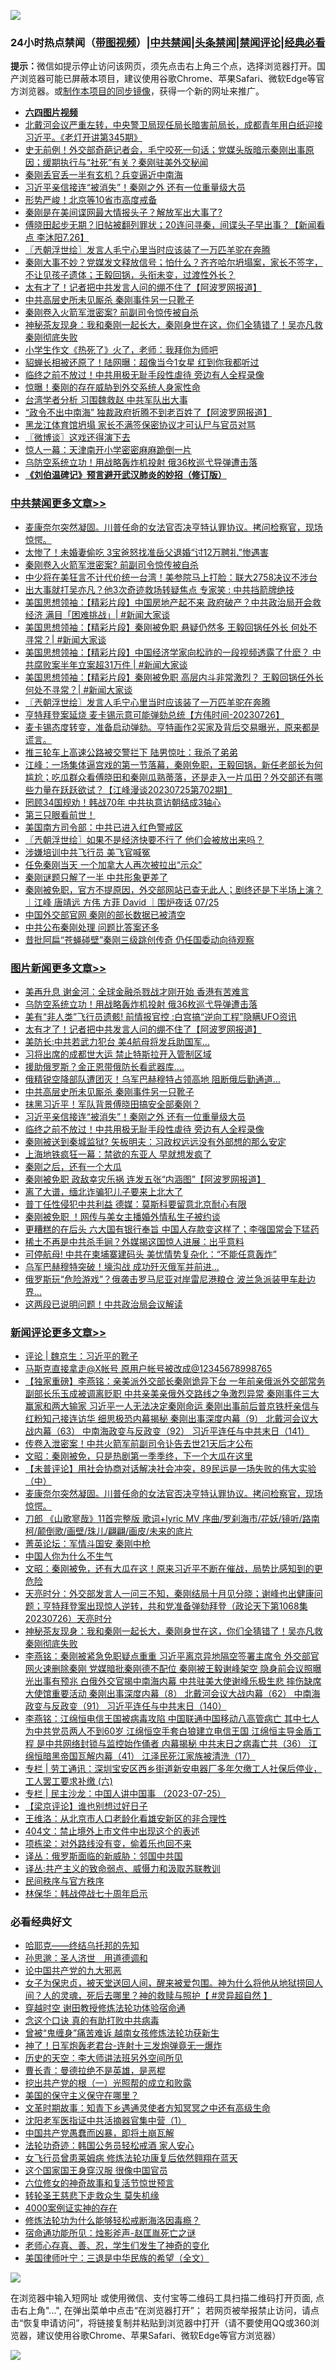 ![](https://raw.githubusercontent.com/jsvpn/jsproxy/dev/64photo/fqnews-qr.jpg)

<div id="tt">
<h3>24小时热点禁闻（<a href="https://aaa.v2dns.tk/?QAjUl=BgRp5UNKRn&T5Vk=fPVH&Q59Ab=WxGE" target="_blank">带图视频</a>）|<a href="#%E4%B8%AD%E5%85%B1%E7%A6%81%E9%97%BB%E6%9B%B4%E5%A4%9A%E6%96%87%E7%AB%A0">中共禁闻</a>|<a href="#%E5%9B%BE%E7%89%87%E6%96%B0%E9%97%BB%E6%9B%B4%E5%A4%9A%E6%96%87%E7%AB%A0">头条禁闻</a>|<a href="#%E6%96%B0%E9%97%BB%E8%AF%84%E8%AE%BA%E6%9B%B4%E5%A4%9A%E6%96%87%E7%AB%A0">禁闻评论|<a href="#%E5%BF%85%E7%9C%8B%E7%BB%8F%E5%85%B8%E5%A5%BD%E6%96%87">经典必看</a></h3>
<div><b>提示：</b>微信如提示停止访问该网页，须先点击右上角三个点，选择浏览器打开。国产浏览器可能已屏蔽本项目，建议使用谷歌Chrome、苹果Safari、微软Edge等官方浏览器。或<a href="%E5%88%B6%E4%BD%9Cgit%E7%A6%81%E9%97%BB%E9%95%9C%E5%83%8F.md">制作本项目的同步镜像</a>，获得一个新的网址来推广。</div>
<ul>
<li><b><a href="http://d2.v2rss.gq/64.mp4" target="_blank">六四图片视频</a></b></li>
<li><a href="/sohnews/20230727/1912532.md">北戴河会议严重左转，中央警卫局现任局长暗害前局长，成都青年用白纸迎接习近平。《老灯开讲第345期》</a></li>
<li><a href="/sohnews/20230727/1912528.md">史无前例！外交部奇葩记者会，毛宁咬死一句话；党媒头版暗示秦刚出事原因；缓期执行与“社死”有关？秦刚驻美外交秘闻</a></li>
<li><a href="/comments/20230727/1912582.md">秦刚丢官丢一半有玄机？兵变逼近中南海</a></li>
<li><a href="/topimagenews/20230727/1912849.md">习近平亲信接连“被消失”！秦刚之外 还有一位重量级大员</a></li>
<li><a href="/cnnews/20230727/1912646.md">形势严峻！北京等10省市高度戒备</a></li>
<li><a href="/cnnews/20230727/1912652.md">秦刚是在美间谍网最大情报头子？解放军出大事了?</a></li>
<li><a href="/sohnews/20230727/1912543.md">傅晓田起步无期？旧帖被翻列罪状；20连问寻秦，间谍头子早出事？【新闻看点 李沐阳7.26】</a></li>
<li><a href="/cbnews/20230727/1912740.md">〖兲朝浮世绘〗发言人毛宁心里当时应该装了一万匹羊驼在奔腾</a></li>
<li><a href="/sohnews/20230727/1912533.md">秦刚大事不妙？党媒发文释放信号；怕什么？齐齐哈尔坍塌案，家长不签字，不让见孩子遗体；王毅回锅，头衔未变，过渡性外长？</a></li>
<li><a href="/topimagenews/20230727/1912939.md">太有才了！记者把中共发言人问的绷不住了【阿波罗网报道】</a></li>
<li><a href="/topimagenews/20230727/1912880.md">中共高层史所未见厮杀 秦刚事件另一只靴子</a></li>
<li><a href="/cbnews/20230727/1912912.md">秦刚卷入火箭军泄密案? 前副司令惊传被自杀</a></li>
<li><a href="/comments/20230727/1912825.md">神秘茶友现身：我和秦刚一起长大，秦刚身世在这，你们全猜错了！吴亦凡救秦刚彻底失败</a></li>
<li><a href="/cnnews/20230727/1912644.md">小学生作文《热死了》火了，老师：我拜你为师吧</a></li>
<li><a href="/yule/20230727/1912663.md">貂蝉长相被还原了！陆网曝：超像当今1女星 红到你我都听过</a></li>
<li><a href="/topimagenews/20230727/1912848.md">临终之前不放过！中共用极无耻手段性虐待 旁边有人全程录像</a></li>
<li><a href="/cnnews/20230727/1912658.md">惊曝！秦刚的存在威胁到外交系统人身家性命</a></li>
<li><a href="/baitai/20230727/1912990.md">台湾学者分析 习围魏救赵 中共军队出大事</a></li>
<li><a href="/cnnews/20230727/1912616.md">“政令不出中南海” 独裁政府折腾不到老百姓了【阿波罗网报道】</a></li>
<li><a href="/headline/20230727/1912951.md">黑龙江体育馆坍塌 家长不满签保密协议才可认尸与官员对骂</a></li>
<li><a href="/ssgc/20230727/1912747.md">〖微博谈〗这戏还得演下去</a></li>
<li><a href="/cnnews/20230727/1912648.md">惊人一幕：天津南开小学密密麻麻跪倒一片</a></li>
<li><a href="/topimagenews/20230727/1912949.md">乌防空系统立功！用战略轰炸机投射 俄36枚巡弋导弹遭击落</a></li>
<li><b><a href="/comments/20200207/1272816.md" target="_blank">《刘伯温碑记》预言避开武汉肺炎的妙招（修订版）</a></b></li>
</ul>
</div>

<div class="catlist">
<h3><a href="/cbnews/" target="_blank">中共禁闻</a><span><a href="/cbnews/" target="_blank" rel="nofollow">更多文章>></a></span></h3>
<ul>
<li><a href="/comments/20230727/1912983.md" target="_blank">麦康奈尔突然凝固。川普任命的女法官否决亨特认罪协议。拷问检察官，现场惊愕。</a></li>
<li><a href="/cbnews/20230727/1912925.md" target="_blank">太惨了！未婚妻偷吃 3宝爸怒找准岳父退婚“讨12万聘礼”惨遇害</a></li>
<li><a href="/cbnews/20230727/1912912.md" target="_blank">秦刚卷入火箭军泄密案? 前副司令惊传被自杀</a></li>
<li><a href="/cbnews/20230727/1912898.md" target="_blank">中少将在美狂言不计代价统一台湾！美参院马上打脸：联大2758决议不涉台</a></li>
<li><a href="/cbnews/20230727/1912890.md" target="_blank">出大事就打吴亦凡？他3次奇迹救场转疑焦点 专家笑 : 中共挡箭牌绝技</a></li>
<li><a href="/cbnews/20230727/1912829.md" target="_blank">美国思想领袖：【精彩片段】中国房地产起不来 政府破产？中共政治局开会救经济 满目「困难挑战」| #新闻大家谈</a></li>
<li><a href="/cbnews/20230727/1912828.md" target="_blank">美国思想领袖：【精彩片段】秦刚被免职 悬疑仍然多 王毅回锅任外长 何处不寻常？| #新闻大家谈</a></li>
<li><a href="/cbnews/20230727/1912827.md" target="_blank">美国思想领袖：【精彩片段】中国经济学家向松祚的一段视频透露了什麽？ 中共腐败案半年立案超31万件 | #新闻大家谈</a></li>
<li><a href="/cbnews/20230727/1912826.md" target="_blank">美国思想领袖：【精彩片段】秦刚被免职 高层内斗非常激烈？ 王毅回锅任外长 何处不寻常？| #新闻大家谈</a></li>
<li><a href="/cbnews/20230727/1912740.md" target="_blank">〖兲朝浮世绘〗发言人毛宁心里当时应该装了一万匹羊驼在奔腾</a></li>
<li><a href="/comments/20230727/1912538.md" target="_blank">亨特拜登案延烧 麦卡锡示意可能弹劾总统【方伟时间-20230726】</a></li>
<li><a href="/comments/20230726/1912487.md" target="_blank">麦卡锡态度转变，准备启动弹劾。亨特画作2买家及背后交易曝光，原来都是谎言。</a></li>
<li><a href="/cbnews/20230726/1912441.md" target="_blank">推三轮车上高速公路被交警拦下 陆男惊吐：我杀了弟弟</a></li>
<li><a href="/cbnews/20230726/1912438.md" target="_blank">江峰：一场集体逼宫戏的第一节落幕，秦刚免职，王毅回锅，新任老部长为何尴尬；吃瓜群众看傅晓田和秦刚瓜熟蒂落，还是走入一片瓜田？外交部还有哪些力量在跃跃欲试？【江峰漫谈20230725第702期】</a></li>
<li><a href="/cbnews/20230726/1912409.md" target="_blank">罔顾34国规劝！韩战70年 中共执意访朝结成3轴心</a></li>
<li><a href="/comments/20230726/1912387.md" target="_blank">第三只眼看前世！</a></li>
<li><a href="/cbnews/20230726/1912379.md" target="_blank">美国南方司令部：中共已进入红色警戒区</a></li>
<li><a href="/cbnews/20230726/1912320.md" target="_blank">〖兲朝浮世绘〗如果不是经济快要不行了 他们会被放出来吗？</a></li>
<li><a href="/cbnews/20230726/1912312.md" target="_blank">涉嫌培训中共飞行员 美飞官喊冤</a></li>
<li><a href="/cbnews/20230726/1912303.md" target="_blank">任免秦刚当天 一个加拿大人再次被拉出“示众”</a></li>
<li><a href="/cbnews/20230726/1912302.md" target="_blank">秦刚谜题只解了一半 中共形象更差了</a></li>
<li><a href="/comments/20230726/1912300.md" target="_blank">秦刚被免职，官方不提原因，外交部网站已查无此人；剧终还是下半场上演？｜江峰 唐靖远 方伟 方菲 David ｜围炉夜话 07/25</a></li>
<li><a href="/cbnews/20230725/1912232.md" target="_blank">中国外交部官网 秦刚的部长数据已被清空</a></li>
<li><a href="/comments/20230725/1912204.md" target="_blank">中共公布秦刚处理 问题比答案还多</a></li>
<li><a href="/cbnews/20230725/1912197.md" target="_blank">昔批阿扁“苍蝇碰壁”秦刚三级跳创传奇 仍任国委动向待观察</a></li>

</ul>
</div>
<div class="catlist">
<h3><a href="/topimagenews/" target="_blank">图片新闻</a><span><a href="/topimagenews/" target="_blank" rel="nofollow">更多文章>></a></span></h3>
<ul>
<li><a href="/topimagenews/20230728/1913075.md" target="_blank">美再升息 谢金河：全球金融杀戮战才刚开始 香港有苦难言</a></li>
<li><a href="/topimagenews/20230727/1912949.md" target="_blank">乌防空系统立功！用战略轰炸机投射 俄36枚巡弋导弹遭击落</a></li>
<li><a href="/topimagenews/20230727/1912940.md" target="_blank">美有“非人类”飞行员遗骸! 前情报官控 :白宫搞“逆向工程”隐瞒UFO资讯</a></li>
<li><a href="/topimagenews/20230727/1912939.md" target="_blank">太有才了！记者把中共发言人问的绷不住了【阿波罗网报道】</a></li>
<li><a href="/topimagenews/20230727/1912909.md" target="_blank">美防长:中共若武力犯台 美4航母将发兵助国军…</a></li>
<li><a href="/topimagenews/20230727/1912908.md" target="_blank">习将出席的成都世大运 禁止特斯拉开入管制区域</a></li>
<li><a href="/topimagenews/20230727/1912889.md" target="_blank">援助俄罗斯？金正恩带俄防长看武器库….</a></li>
<li><a href="/topimagenews/20230727/1912881.md" target="_blank">俄精锐空降部队遭团灭！乌军巴赫穆特占领高地 阻断俄后勤通道…</a></li>
<li><a href="/topimagenews/20230727/1912880.md" target="_blank">中共高层史所未见厮杀 秦刚事件另一只靴子</a></li>
<li><a href="/topimagenews/20230727/1912879.md" target="_blank">抹黑习近平！军队背景傅晓田搞安全部秦刚？</a></li>
<li><a href="/topimagenews/20230727/1912849.md" target="_blank">习近平亲信接连“被消失”！秦刚之外 还有一位重量级大员</a></li>
<li><a href="/topimagenews/20230727/1912848.md" target="_blank">临终之前不放过！中共用极无耻手段性虐待 旁边有人全程录像</a></li>
<li><a href="/topimagenews/20230727/1912847.md" target="_blank">秦刚被送到秦城监狱? 矢板明夫：习政权远远没有外部想的那么安定</a></li>
<li><a href="/topimagenews/20230726/1912408.md" target="_blank">上海地铁疯狂一幕：禁欲的东亚人 早就想发疯了</a></li>
<li><a href="/topimagenews/20230726/1912389.md" target="_blank">秦刚之后，还有一个大瓜</a></li>
<li><a href="/topimagenews/20230726/1912378.md" target="_blank">秦刚被免职 政敌幸灾乐祸 连发五张“内涵图”【阿波罗网报道】</a></li>
<li><a href="/topimagenews/20230726/1912365.md" target="_blank">离了大谱，缅北诈骗犯儿子要来上北大了</a></li>
<li><a href="/topimagenews/20230725/1912196.md" target="_blank">普丁任性侵犯中共利益 德媒：莫斯科要留意北京耐心有限</a></li>
<li><a href="/topimagenews/20230725/1912184.md" target="_blank">秦刚被免职 ！网传与美女主播婚外情私生子被约谈</a></li>
<li><a href="/topimagenews/20230725/1912158.md" target="_blank">更糟糕的在后头 六大国有银行奉旨 中国人存款变这样了；李强国常会下猛药</a></li>
<li><a href="/topimagenews/20230725/1912126.md" target="_blank">稀土不再是中共杀手锏？外媒揭这国惊人进展：出乎意料</a></li>
<li><a href="/topimagenews/20230725/1912125.md" target="_blank">可停航母! 中共在柬埔寨建码头 美忧情势复杂化：“不能任意轰炸”</a></li>
<li><a href="/topimagenews/20230725/1912117.md" target="_blank">乌军巴赫穆特突破！壕沟战 成功歼灭俄军并前进…</a></li>
<li><a href="/topimagenews/20230725/1912089.md" target="_blank">俄罗斯玩“危险游戏”？俄袭击罗马尼亚对岸雷尼港粮仓 波兰急派装甲车赴边界…</a></li>
<li><a href="/topimagenews/20230725/1912088.md" target="_blank">这两段已说明问题！中共政治局会议解读</a></li>

</ul>
</div>
<div class="catlist">
<h3><a href="/comments/" target="_blank">新闻评论</a><span><a href="/comments/" target="_blank" rel="nofollow">更多文章>></a></span></h3>
<ul>
<li><a href="/comments/20230728/1913052.md" target="_blank">评论 | 魏京生：习近平的靴子</a></li>
<li><a href="/comments/20230727/1913029.md" target="_blank">马斯克直接拿走@X帐号 原用户帐号被改成@12345678998765</a></li>
<li><a href="/comments/20230727/1913026.md" target="_blank">【独家重磅】李燕铭：亲美派外交部长秦刚诡异下台 一年前亲俄派外交部常务副部长乐玉成被调离贬职 中共亲美亲俄外交路线之争激烈异常 秦刚事件三大赢家和两大输家 习近平一人无法决定秦刚命运 秦刚出事前后普京铁杆亲信与红粉知己接连访华 细思极恐内幕揭秘 秦刚出事深度内幕（9） 北戴河会议大战内幕（63） 中南海政变与反政变（92） 习近平连任与中共末日（141）</a></li>
<li><a href="/comments/20230727/1913002.md" target="_blank">传卷入泄密案！中共火箭军前副司令讣告去世21天后才公布</a></li>
<li><a href="/comments/20230727/1913000.md" target="_blank">文昭：秦刚被免，只是热剧第一季季终，下一个大瓜在这里</a></li>
<li><a href="/comments/20230727/1912988.md" target="_blank">【未普评论】用社会协商对话解决社会冲突，89民运是一场失败的伟大实验（中）</a></li>
<li><a href="/comments/20230727/1912983.md" target="_blank">麦康奈尔突然凝固。川普任命的女法官否决亨特认罪协议。拷问检察官，现场惊愕。</a></li>
<li><a href="/comments/20230727/1912875.md" target="_blank">刀郎 《山歌寥哉》11首完整版 歌词+lyric MV 序曲/罗刹海市/花妖/镜听/路南柯/颠倒歌/画壁/珠儿/翩翩/画皮/未来的底片</a></li>
<li><a href="/comments/20230727/1912865.md" target="_blank">菁英论坛：军情斗国安 秦刚中枪</a></li>
<li><a href="/comments/20230727/1912864.md" target="_blank">中国人你为什么不生气</a></li>
<li><a href="/comments/20230727/1912831.md" target="_blank">文昭：秦刚被免，还有大瓜在这！原来习近平不断在催战，局势比感知到的更危险</a></li>
<li><a href="/comments/20230727/1912830.md" target="_blank">天亮时分：外交部发言人一问三不知，秦刚结局十月见分晓；谢峰也出健康问题；亨特拜登案出现惊人逆转，共和党准备弹劾拜登（政论天下第1068集 20230726）天亮时分</a></li>
<li><a href="/comments/20230727/1912825.md" target="_blank">神秘茶友现身：我和秦刚一起长大，秦刚身世在这，你们全猜错了！吴亦凡救秦刚彻底失败</a></li>
<li><a href="/comments/20230727/1912768.md" target="_blank">李燕铭：秦刚被紧急免职疑点重重 习近平离京异地隔空签署主席令 外交部官网火速删除秦刚 党媒暗批秦刚德不配位 秦刚被王毅谢峰架空 隐身前会议照曝光出事有预兆 白俄外交官揭中南海内幕 中共驻美大使谢峰乐极生悲 摔伤缺席大使馆重要活动 秦刚出事深度内幕（8） 北戴河会议大战内幕（62） 中南海政变与反政变（91） 习近平连任与中共末日（140）</a></li>
<li><a href="/comments/20230727/1912766.md" target="_blank">李燕铭：江绵恒电信王国被病毒攻陷 中国联通中国移动八高管病亡 其中七人为中共党员两人不到60岁 江绵恒空手套白狼建立电信王国 江绵恒主导金盾工程 是中共网络封锁与监控始作俑者 内幕揭秘 中共末日之病毒亡共（36） 江绵恒暗黑帝国瓦解内幕（41） 江泽民死江家族被清洗（17）</a></li>
<li><a href="/comments/20230727/1912701.md" target="_blank">专栏 | 劳工通讯：深圳宝安区西乡街道新安电器厂多年欠缴工人社保后停业，工人罢工要求补缴 (六)</a></li>
<li><a href="/comments/20230727/1912700.md" target="_blank">专栏 | 民主沙龙：中国人讲中国事 （2023-07-25）</a></li>
<li><a href="/comments/20230727/1912675.md" target="_blank">【梁京评论】谁也别想过好日子</a></li>
<li><a href="/comments/20230727/1912594.md" target="_blank">王维洛：从北京市人口老龄化看雄安新区的非合理性</a></li>
<li><a href="/comments/20230727/1912593.md" target="_blank">404文：禁止境外上市文件中出现这个的表述</a></li>
<li><a href="/comments/20230727/1912592.md" target="_blank">项栋梁：对外路线没有变，偷着乐也回不来</a></li>
<li><a href="/comments/20230727/1912591.md" target="_blank">译丛：俄罗斯面临的新威胁：邻国中共国</a></li>
<li><a href="/comments/20230727/1912590.md" target="_blank">译丛:共产主义的致命弱点、威慑力和汲取苏联教训</a></li>
<li><a href="/comments/20230727/1912589.md" target="_blank">民间秩序与官方秩序</a></li>
<li><a href="/comments/20230727/1912588.md" target="_blank">林保华：韩战停战七十周年启示</a></li>

</ul>
</div>

<div class="catlist">
<h3>必看经典好文</h3>
<ul>
<li><a href="/comments/20220516/1733397.md" target="_blank">哈耶克——终结乌托邦的先知</a></li>
<li><a href="/comments/20210216/1488350.md" target="_blank">孙思邈：圣人济世　用道德调和</a></li>
<li><a href="/comments/20200717/1361899.md" target="_blank">论中国共产党的九大邪恶</a></li>
<li><a href="/comments/20211012/1636544.md" target="_blank">女子为保忠贞，被天堂送回人间，醒来被爱包围。神为什么将他从地狱捞回人间？人的灵魂，死后去哪里？神的救赎与照护【 #灵异超自然 】</a></li>
<li><a href="/comments/20200511/1322384.md" target="_blank">穿越时空 谢田教授修炼法轮功体验宿命通</a></li>
<li><a href="/comments/20200707/1357090.md" target="_blank">念这个口诀 真的有助打败中共病毒</a></li>
<li><a href="/comments/20211125/1657403.md" target="_blank">曾被“鬼缠身”痛苦难诉 越南女孩修炼法轮功获新生</a></li>
<li><a href="/cnnews/aboluonews/20150422/388322.md" target="_blank">神了！日军炮轰老君台-连射十三发炮弹竟无一爆炸</a></li>
<li><a href="/tculture/20121025/73064.md" target="_blank">历史的天空：李大师讲法班另外空间所见</a></li>
<li><a href="/comments/20220727/1763613.md" target="_blank">曹长青：曼德拉绝不是英雄，是恶棍</a></li>
<li><a href="/comments/20200629/1352460.md" target="_blank">挖出共产党的根（一）光照帮的成立和败露</a></li>
<li><a href="/lifebaike/20200520/1331379.md" target="_blank">美国的保守主义保守在哪里？</a></li>
<li><a href="/comments/20200308/1290079.md" target="_blank">文革时期故事：知青下乡遇通灵使者方知冥冥之中还有高级生命</a></li>
<li><a href="/comments/20221222/1826754.md" target="_blank">沈阳老军医指证中共活摘器官集中营（1）</a></li>
<li><a href="/comments/20220831/1778527.md" target="_blank">中国共产党愚蠢而凶暴，即将土崩瓦解</a></li>
<li><a href="/comments/20220710/1756469.md" target="_blank">法轮功奇迹：韩国公务员轻松戒酒 家人安心</a></li>
<li><a href="/cnnews/20210512/1544604.md" target="_blank">女飞行员曾患莱姆病 修炼法轮功康复后依然翱翔在蓝天</a></li>
<li><a href="/comments/20220611/1744476.md" target="_blank">这个国家国王身穿汉服 很像中国官员</a></li>
<li><a href="/tculture/20130420/118886.md" target="_blank">六位修女的神奇故事和复活节惊世预言</a></li>
<li><a href="/health/20141127/823595.md" target="_blank">转轮圣王慈悲下走救众生 莫失机缘</a></li>
<li><a href="/lifebaike/20201113/1430218.md" target="_blank">4000案例证实神的存在</a></li>
<li><a href="/cbnews/20220601/1740227.md" target="_blank">修炼法轮功为什么能够轻松戒断海洛因毒瘾？</a></li>
<li><a href="/tculture/20151001/455916.md" target="_blank">宿命通功能所见：烛影斧声-赵匡胤死亡之谜</a></li>
<li><a href="/cbnews/20211221/1668847.md" target="_blank">老师心存真、善、忍，学生们发生了神奇的变化</a></li>
<li><a href="/comments/20220928/1790417.md" target="_blank">美国律师叶宁：三退是中华民族的希望（全文）</a></li>

</ul>
</div>

![](https://raw.githubusercontent.com/jsvpn/jsproxy/dev/64photo/fqnews-qr.jpg)

在浏览器中输入短网址 或使用微信、支付宝等二维码工具扫描二维码打开页面, 点击右上角"...", 在弹出菜单中点击“在浏览器打开”； 若网页被举报禁止访问，请点击“恢复申请访问”，将链接复制并粘贴到浏览器中打开（请不要使用QQ或360浏览器，建议使用谷歌Chrome、苹果Safari、微软Edge等官方浏览器）

![](https://raw.githubusercontent.com/jsvpn/jsproxy/dev/64photo/wx.jpg)